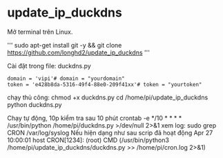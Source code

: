 # update_ip_duckdns
Mở terminal trên Linux.

'''
sudo apt-get install git -y && git clone https://github.com/longhd2/update_ip_duckdns
'''

Cài đặt trong file: duckdns.py


    domain = 'vipi'# domain = "yourdomain"
    token = 'e428b8da-5316-49f4-88e0-209f41xx'# token = "yourtoken"


chạy thủ công:
chmod +x duckdns.py
cd /home/pi/update_ip_duckdns
python duckdns.py



Chạy tự động, 10p kiểm tra sau 10 phút
crontab -e
*/10 * * * * /usr/bin/python /home/pi/duckdns.py >/dev/null 2>&1
xem log: 
sudo grep CRON /var/log/syslog
Nếu hiện dạng như sau scrip đã hoạt động
Apr 27 10:00:01 host CRON[1234]: (root) CMD (/usr/bin/python3 /home/pi/update_ip_duckdns/duckdns.py >> /home/pi/cron.log 2>&1)

